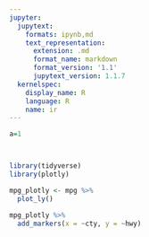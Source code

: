 ```yaml
---
jupyter:
  jupytext:
    formats: ipynb,md
    text_representation:
      extension: .md
      format_name: markdown
      format_version: '1.1'
      jupytext_version: 1.1.7
  kernelspec:
    display_name: R
    language: R
    name: ir
---
```


```R slideshow={"slide_type": "slide"}
a=1
```

```R

```

```R

```

```R
library(tidyverse)
library(plotly)

mpg_plotly <- mpg %>%
  plot_ly()
```

```R
mpg_plotly %>%
  add_markers(x = ~cty, y = ~hwy)
```

```R

```
